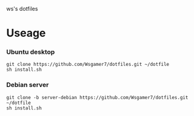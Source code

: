 ws's dotfiles	
# Useage
### Ubuntu desktop
```
git clone https://github.com/Wsgamer7/dotfiles.git ~/dotfile
sh install.sh
```
### Debian server
```
git clone -b server-debian https://github.com/Wsgamer7/dotfiles.git ~/dotfile
sh install.sh
```
